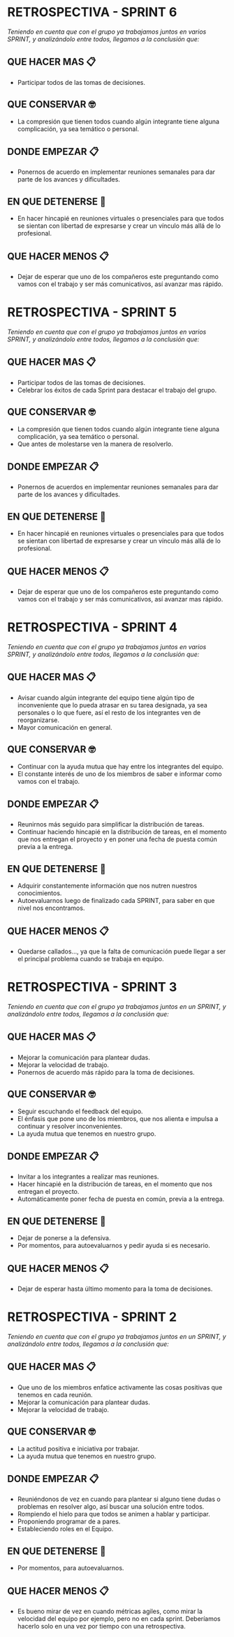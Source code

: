 # RETROSPECTIVA - SPRINT 6
_Teniendo en cuenta que con el grupo ya trabajamos juntos en varios SPRINT, y analizándolo entre todos, llegamos a la conclusión que:_

## QUE HACER MAS 📋

* Participar todos de las tomas de decisiones.

## QUE CONSERVAR 🤓

* La compresión que tienen todos cuando algún integrante tiene alguna complicación, ya sea temático o personal.

## DONDE EMPEZAR 📋

* Ponernos de acuerdo en implementar reuniones semanales para dar parte de los avances y dificultades.    

## EN QUE DETENERSE 📢

* En hacer hincapié en reuniones virtuales o presenciales para que todos se sientan con libertad de expresarse y crear un vínculo más allá de lo profesional.

## QUE HACER MENOS 📋

* Dejar de esperar que uno de los compañeros este preguntando como vamos con el trabajo y ser más comunicativos, así avanzar mas rápido.


# RETROSPECTIVA - SPRINT 5

_Teniendo en cuenta que con el grupo ya trabajamos juntos en varios SPRINT, y analizándolo entre todos, llegamos a la conclusión que:_

## QUE HACER MAS 📋

* Participar todos de las tomas de decisiones.
* Celebrar los éxitos de cada Sprint para destacar el trabajo del grupo.

## QUE CONSERVAR 🤓

* La compresión que tienen todos cuando algún integrante tiene alguna complicación, ya sea temático o personal.
* Que antes de molestarse ven la manera de resolverlo.

## DONDE EMPEZAR 📋

* Ponernos de acuerdos en implementar reuniones semanales para dar parte de los avances y dificultades.    

## EN QUE DETENERSE 📢

* En hacer hincapié en reuniones virtuales o presenciales para que todos se sientan con libertad de expresarse y crear un vínculo más allá de lo profesional.

## QUE HACER MENOS 📋

* Dejar de esperar que uno de los compañeros este preguntando como vamos con el trabajo y ser más comunicativos, así avanzar mas rápido.

# RETROSPECTIVA - SPRINT 4

_Teniendo en cuenta que con el grupo ya trabajamos juntos en varios SPRINT, y analizándolo entre todos, llegamos a la conclusión que:_

## QUE HACER MAS 📋

* Avisar cuando algún integrante del equipo tiene algún tipo de inconveniente que lo pueda atrasar en su tarea designada, ya sea personales o lo que fuere, así el resto de los integrantes ven de reorganizarse.
* Mayor comunicación en general.

## QUE CONSERVAR 🤓

* Continuar con la ayuda mutua que hay entre los integrantes del equipo.
* El constante interés de uno de los miembros de saber e informar como vamos con el trabajo.

## DONDE EMPEZAR 📋

* Reunirnos más seguido para simplificar la distribución de tareas. 
* Continuar haciendo hincapié en la distribución de tareas, en el momento que nos entregan el proyecto y en poner una fecha de puesta común previa a la entrega.    

## EN QUE DETENERSE 📢

* Adquirir constantemente información que nos nutren nuestros conocimientos.
* Autoevaluarnos luego de finalizado cada SPRINT, para saber en que nivel nos encontramos.

## QUE HACER MENOS 📋

* Quedarse callados…, ya que la falta de comunicación puede llegar a ser el principal problema cuando se trabaja en equipo.


# RETROSPECTIVA - SPRINT 3

_Teniendo  en cuenta que con el grupo ya trabajamos juntos en un SPRINT, y analizándolo entre todos, llegamos a la conclusión que:_

## QUE HACER MAS 📋

* Mejorar la comunicación para plantear dudas.
* Mejorar la velocidad de trabajo.
* Ponernos de acuerdo más rápido para la toma de decisiones.

## QUE CONSERVAR 🤓

* Seguir escuchando el feedback del equipo.
* El énfasis que pone uno de los miembros, que nos alienta e impulsa a continuar y resolver inconvenientes.
* La ayuda mutua que tenemos en nuestro grupo.

## DONDE EMPEZAR 📋

* Invitar a los integrantes a realizar mas reuniones.
* Hacer hincapié en la distribución de tareas, en el momento que nos entregan el proyecto.      
* Automáticamente poner fecha de puesta en común, previa a la entrega.

## EN QUE DETENERSE 📢

* Dejar de ponerse a la defensiva.
* Por momentos, para autoevaluarnos y pedir ayuda si es necesario.

## QUE HACER MENOS 📋

* Dejar de esperar hasta último momento para la toma de decisiones.


# RETROSPECTIVA - SPRINT 2


_Teniendo  en cuenta que con el grupo ya trabajamos juntos en un SPRINT, y analizándolo entre todos, llegamos a la conclusión que:_

## QUE HACER MAS 📋

* Que uno de los miembros enfatice activamente las cosas positivas que tenemos en cada reunión.
* Mejorar la comunicación para plantear dudas.
* Mejorar la velocidad de trabajo.

## QUE CONSERVAR 🤓

* La actitud positiva e iniciativa por trabajar.
* La ayuda mutua que tenemos en nuestro grupo.

## DONDE EMPEZAR 📋

* Reuniéndonos de vez en cuando para plantear si alguno tiene dudas o problemas en resolver algo, así buscar una solución entre todos.
* Rompiendo el hielo para que todos se animen a hablar y participar.
* Proponiendo programar de a pares.
* Estableciendo roles en el Equipo.

## EN QUE DETENERSE 📢

* Por momentos, para autoevaluarnos.

## QUE HACER MENOS 📋

* Es bueno mirar de vez en cuando métricas agiles, como mirar la velocidad del equipo por ejemplo, pero no en cada sprint. Deberíamos hacerlo solo en una vez por tiempo con una retrospectiva.


